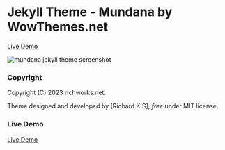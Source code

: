 # Jekyll Theme - Mundana by WowThemes.net

[Live Demo](https://visionsight.dev/)

![mundana jekyll theme screenshot](assets/images/screenshot.jpg)


### Copyright

Copyright (C) 2023 richworks.net.

Theme designed and developed by [Richard K S], *free* under MIT license. 

### Live Demo

[Live Demo](https://visionsight.dev/)
